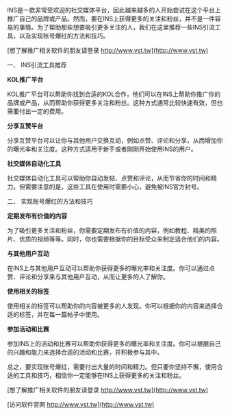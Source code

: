 INS是一款非常受欢迎的社交媒体平台，因此越来越多的人开始尝试在这个平台上推广自己的品牌或产品。然而，要在INS上获得更多的关注和粉丝，并不是一件容易的事情。为了帮助那些想要吸引更多关注的人，我们在这里推荐一些INS引流工具，以及实现账号爆红的方法和技巧。

[想了解推广相关软件的朋友请登录 http://www.vst.tw](http://www.vst.tw)

一、 INS引流工具推荐

**KOL推广平台**

KOL推广平台可以帮助你找到合适的KOL合作，他们可以在INS上帮助你推广你的品牌或产品，从而帮助你获得更多关注和粉丝。这种方式通常比较快速有效，但也需要付出一定的费用。

**分享互赞平台**

分享互赞平台可以让你与其他用户交换互动，例如点赞、评论和分享，从而增加你的曝光率和关注度。这种方式适用于新手或者刚刚开始使用INS的用户。

**社交媒体自动化工具**

社交媒体自动化工具可以帮助你自动发帖、点赞和评论，从而节省你的时间和精力。但需要注意的是，这些工具在使用时需要小心，避免被INS官方封号。

二、 实现账号爆红的方法和技巧

**定期发布有价值的内容**

为了吸引更多关注和粉丝，你需要定期发布有价值的内容，例如教程、精美的照片、优质的视频等等。同时，你也需要根据你的目标受众来制定适合他们的内容。

**与其他用户互动**

在INS上与其他用户互动可以帮助你获得更多的曝光率和关注度。你可以通过点赞、评论和分享来与其他用户互动，从而让更多的人了解你。

**使用相关的标签**

使用相关的标签可以帮助你的内容被更多的人发现。你可以根据你的内容来选择合适的标签，并在每一篇帖子中使用。

**参加活动和比赛**

参加INS上的活动和比赛可以帮助你获得更多的曝光率和关注度。你可以根据自己的兴趣和能力来选择合适的活动和比赛，并积极参与其中。

总之，要实现账号爆红，需要付出大量的时间和精力。但只要你坚持不懈，使用合适的工具和技巧，相信你一定能够在INS上获得更多的关注和粉丝。

[想了解推广相关软件的朋友请登录 http://www.vst.tw](http://www.vst.tw)


[访问软件官网 http://www.vst.tw](http://www.vst.tw)
